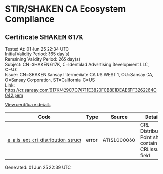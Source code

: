 # STIR/SHAKEN CA Ecosystem Compliance

## Certificate SHAKEN 617K

Tested At: 01 Jun 25 22:34 UTC\
Initial Validity Period: 365 day(s)\
Remaining Validity Period: 265 day(s)\
Subject: CN=SHAKEN 617K, O=Identidad Advertising Development LLC, C=US\
Issuer: CN=SHAKEN Sansay Intermediate CA US WEST 1, OU=Sansay CA, O=Sansay Corporation, ST=California, C=US\
Link: https://cr.sansay.com/617K/429C7C70711E3820F0B8E1DEAE6FF3262264C042.pem

[View certificate details](https://x509.io/?cert=MIICtzCCAl2gAwIBAgIUQpx8cHEeOCDwuOHerm%2FzJiJkwEIwCgYIKoZIzj0EAwIwgYUxCzAJBgNVBAYTAlVTMRMwEQYDVQQIDApDYWxpZm9ybmlhMRswGQYDVQQKDBJTYW5zYXkgQ29ycG9yYXRpb24xEjAQBgNVBAsMCVNhbnNheSBDQTEwMC4GA1UEAwwnU0hBS0VOIFNhbnNheSBJbnRlcm1lZGlhdGUgQ0EgVVMgV0VTVCAxMB4XDTI1MDIyMTE1NTMzOFoXDTI2MDIyMTE1NTMzOFowUzELMAkGA1UEBhMCVVMxLjAsBgNVBAoMJUlkZW50aWRhZCBBZHZlcnRpc2luZyBEZXZlbG9wbWVudCBMTEMxFDASBgNVBAMMC1NIQUtFTiA2MTdLMFkwEwYHKoZIzj0CAQYIKoZIzj0DAQcDQgAE38lc0VdyS9SAgOByiNdsjzX%2B2rxie9pW9%2BfOJ76IU%2FW6QcOJAQZI%2F9My1mkfgKBfRpg13mHKZ%2Fe2shms0La2vaOB2zCB2DAWBggrBgEFBQcBGgQKMAigBhYENjE3SzAXBgNVHSAEEDAOMAwGCmCGSAGG%2FwkBAQQwHQYDVR0OBBYEFFCsgO7C3rXZy478os5ZMR%2FYS2KRMB8GA1UdIwQYMBaAFKzTk%2FVDQ8wKvkVYFxN9knzcwwFGMEcGA1UdHwRAMD4wPKA6oDiGNmh0dHBzOi8vYXV0aGVudGljYXRlLWFwaS5pY29uZWN0aXYuY29tL2Rvd25sb2FkL3YxL2NybDAMBgNVHRMBAf8EAjAAMA4GA1UdDwEB%2FwQEAwIHgDAKBggqhkjOPQQDAgNIADBFAiB9i15U9ycqHK2zITQUUM3ZJOLdDO%2BNDzq60SfhW4tJdAIhAPNnzK9%2Fxt4xUoQfi%2BCvQpoOpECby%2FR3Ecc6pfsWoWIK)

| Code | Type | Source | Details |
|------|------|--------|---------|
| [e_atis_ext_crl_distribution_struct](../../ISSUES/e_atis_ext_crl_distribution_struct/README.md) | error | ATIS1000080 | CRL Distribution Point shall contain a CRLIssuer field |


Generated: 01 Jun 25 22:39 UTC
